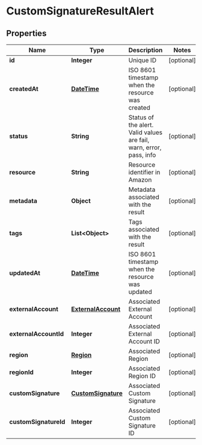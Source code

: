 
# CustomSignatureResultAlert

## Properties
Name | Type | Description | Notes
------------ | ------------- | ------------- | -------------
**id** | **Integer** | Unique ID |  [optional]
**createdAt** | [**DateTime**](DateTime.md) | ISO 8601 timestamp when the resource was created |  [optional]
**status** | **String** | Status of the alert. Valid values are fail, warn, error, pass, info |  [optional]
**resource** | **String** | Resource identifier in Amazon |  [optional]
**metadata** | **Object** | Metadata associated with the result |  [optional]
**tags** | **List&lt;Object&gt;** | Tags associated with the result |  [optional]
**updatedAt** | [**DateTime**](DateTime.md) | ISO 8601 timestamp when the resource was updated |  [optional]
**externalAccount** | [**ExternalAccount**](ExternalAccount.md) | Associated External Account |  [optional]
**externalAccountId** | **Integer** | Associated External Account ID |  [optional]
**region** | [**Region**](Region.md) | Associated Region |  [optional]
**regionId** | **Integer** | Associated Region ID |  [optional]
**customSignature** | [**CustomSignature**](CustomSignature.md) | Associated Custom Signature |  [optional]
**customSignatureId** | **Integer** | Associated Custom Signature ID |  [optional]



